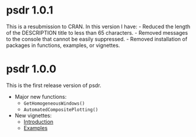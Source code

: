 # psdr 1.0.1

This is a resubmission to CRAN. In this version I have:
    - Reduced the length of the DESCRIPTION title to less than 65 characters.
    - Removed messages to the console that cannot be easily suppressed.
    - Removed installation of packages in functions, examples, or vignettes.

# psdr 1.0.0

This is the first release version of psdr.

- Major new functions:
    - `GetHomogeneousWindows()`
    - `AutomatedCompositePlotting()`
- New vignettes:
    - [Introduction](https://yhhc2.github.io/psdr/articles/Introduction.html)
    - [Examples](https://yhhc2.github.io/psdr/articles/Examples.html)
